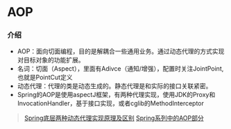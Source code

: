 # AOP

### 介绍

- AOP：面向切面编程，目的是解耦合一些通用业务。通过动态代理的方式实现对目标对象的功能扩展。
- 名词：切面（Aspect），里面有Adivce（通知/增强），配置时关注JointPoint,也就是PointCut定义
- 动态代理：代理的类是动态生成的。静态代理是和实际的接口关联紧密。
- Spring的AOP是使用aspectJ框架，有两种代理实现，使用JDK的Proxy和InvocationHandler，基于接口实现，或者cglib的MethodInterceptor

> [Spring底层两种动态代理实现原理及区别](https://baijiahao.baidu.com/s?id=1598982978229870867&wfr=spider&for=pc)
> [Spring系列中的AOP部分](https://blog.csdn.net/get_more/article/category/7083314) 